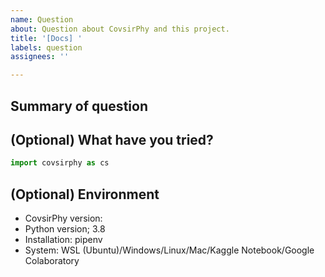 ```yaml
---
name: Question
about: Question about CovsirPhy and this project.
title: '[Docs] '
labels: question
assignees: ''

---
```


## Summary of question


## (Optional) What have you tried?

```Python
import covsirphy as cs

```

## (Optional) Environment
- CovsirPhy version: 
- Python version; 3.8
- Installation: pipenv
- System: WSL (Ubuntu)/Windows/Linux/Mac/Kaggle Notebook/Google Colaboratory
